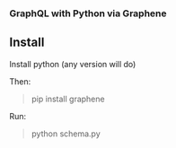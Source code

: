 ### GraphQL with Python via Graphene

## Install

Install python (any version will do)

Then:

> pip install graphene

Run:
> python schema.py
